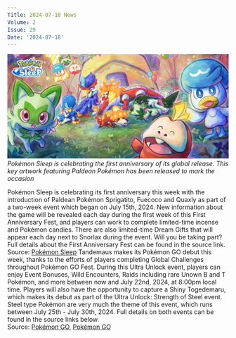 ```yaml
---
Title: 2024-07-18 News
Volume: 2
Issue: 29
Date: '2024-07-18'
---
```


[![Pokémon Sleep is celebrating the first anniversary of its global release. This key artwork featuring Paldean Pokémon has been released to mark the occasion](/web/images/pokemon-sleep-is-celebrating-the-first-anniversary-of-its-global-release-this-key-artwork-featuring-.jpeg)](/web/images/pokemon-sleep-is-celebrating-the-first-anniversary-of-its-global-release-this-key-artwork-featuring-.jpeg)*Pokémon Sleep is celebrating the first anniversary of its global release. This key artwork featuring Paldean Pokémon has been released to mark the occasion*

Pokémon Sleep is celebrating its first anniversary this week with the introduction of Paldean Pokémon Sprigatito, Fuecoco and Quaxly as part of a two-week event which began on July 15th, 2024. New information about the game will be revealed each day during the first week of this First Anniversary Fest, and players can work to complete limited-time incense and Pokémon candies. There are also limited-time Dream Gifts that will appear each day next to Snorlax during the event. Will you be taking part? Full details about the First Anniversary Fest can be found in the source link.
Source: [Pokémon Sleep](https://www.pokemonsleep.net/en/news/313533363335363534383330333931323937/)
Tandemaus makes its Pokémon GO debut this week, thanks to the efforts of players completing Global Challenges throughout Pokémon GO Fest. During this Ultra Unlock event, players can enjoy Event Bonuses, Wild Encounters, Raids including rare Unown B and T Pokémon, and more between now and July 22nd, 2024, at 8:00pm local time.
Players will also have the opportunity to capture a Shiny Togedemaru, which makes its debut as part of the Ultra Unlock: Strength of Steel event. Steel type Pokémon are very much the theme of this event, which runs between July 25th - July 30th, 2024. Full details on both events can be found in the source links below.  
Source: [Pokémon GO](https://pokemongolive.com/post/ultra-unlock-better-together), [Pokémon GO](https://pokemongolive.com/post/ultra-unlock-strength-of-steel)